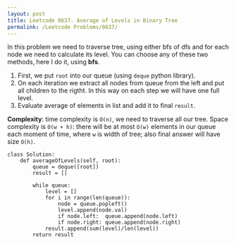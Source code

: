 ```yaml
---
layout: post
title: Leetcode 0637. Average of Levels in Binary Tree
permalink: /Leetcode Problems/0637/
---
```


In this problem we need to traverse tree, using either bfs of dfs and for each node we need to calculate its level. You can choose any of these two methods, here I do it, using **bfs**.

1. First, we put `root` into our queue (using `deque` python library).
2. On each iteration we extract all nodes from queue from the left and put all children to the rigtht. In this way on each step we will have one full level.
3. Evaluate average of elements in list and add it to final `result`.

**Complexity**: time complexity is `O(n)`, we need to traverse all our tree. Space complexity is `O(w + h)`: there will be at most `O(w)` elements in our queue each moment of time, where `w` is width of tree; also final answer will have size `O(h)`.

```
class Solution:
    def averageOfLevels(self, root):
        queue = deque([root])
        result = []
        
        while queue:
            level = []
            for i in range(len(queue)):
                node = queue.popleft()
                level.append(node.val)
                if node.left:  queue.append(node.left)
                if node.right: queue.append(node.right)
            result.append(sum(level)/len(level))
        return result
```